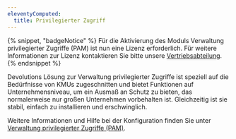 ```yaml
---
eleventyComputed:
  title: Privilegierter Zugriff
---
```

{% snippet, "badgeNotice" %}
Für die Aktivierung des Moduls Verwaltung privilegierter Zugriffe (PAM) ist nun eine Lizenz erforderlich. Für weitere Informationen zur Lizenz kontaktieren Sie bitte unsere [Vertriebsabteilung](mailto:sales@devolutions.net).
{% endsnippet %}

Devolutions Lösung zur Verwaltung privilegierter Zugriffe ist speziell auf die Bedürfnisse von KMUs zugeschnitten und bietet Funktionen auf Unternehmensniveau, um ein Ausmaß an Schutz zu bieten, das normalerweise nur großen Unternehmen vorbehalten ist. Gleichzeitig ist sie stabil, einfach zu installieren und erschwinglich.

Weitere Informationen und Hilfe bei der Konfiguration finden Sie unter [Verwaltung privilegierter Zugriffe (PAM)](/server/privileged-access-management/).

